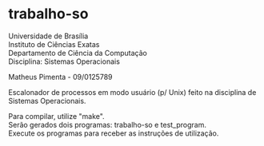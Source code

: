 trabalho-so
===========

Universidade de Brasília  
Instituto de Ciências Exatas  
Departamento de Ciência da Computação  
Disciplina: Sistemas Operacionais

Matheus Pimenta - 09/0125789

Escalonador de processos em modo usuário (p/ Unix) feito na disciplina de Sistemas Operacionais.

Para compilar, utilize "make".  
Serão gerados dois programas: trabalho-so e test_program.  
Execute os programas para receber as instruções de utilização.
